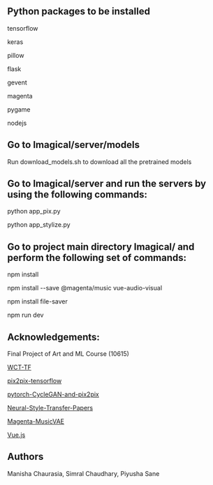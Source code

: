 ## Python packages to be installed
tensorflow

keras

pillow

flask

gevent

magenta

pygame

nodejs

## Go to Imagical/server/models

Run download_models.sh to download all the pretrained models


## Go to Imagical/server and run the servers by using the following commands:

python app_pix.py

python app_stylize.py

## Go to project main directory Imagical/ and perform the following set of commands:

npm install

npm install --save @magenta/music vue-audio-visual

npm install file-saver

npm run dev

## Acknowledgements:
Final Project of Art and ML Course (10615)

<a href="https://github.com/eridgd/WCT-TF">WCT-TF</a>

<a href="https://github.com/affinelayer/pix2pix-tensorflow">pix2pix-tensorflow</a>

<a href="https://github.com/junyanz/pytorch-CycleGAN-and-pix2pix">pytorch-CycleGAN-and-pix2pix</a>

<a href="https://github.com/ycjing/Neural-Style-Transfer-Papers">Neural-Style-Transfer-Papers</a>

<a href="https://github.com/tensorflow/magenta/tree/master/magenta/models/music_vae">Magenta-MusicVAE</a>

<a href="https://vuejs.org/">Vue.js</a>

## Authors

Manisha Chaurasia, Simral Chaudhary, Piyusha Sane
